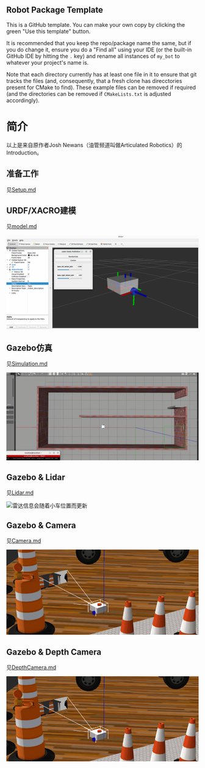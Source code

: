 ## Robot Package Template

This is a GitHub template. You can make your own copy by clicking the green "Use this template" button.

It is recommended that you keep the repo/package name the same, but if you do change it, ensure you do a "Find all" using your IDE (or the built-in GitHub IDE by hitting the `.` key) and rename all instances of `my_bot` to whatever your project's name is.

Note that each directory currently has at least one file in it to ensure that git tracks the files (and, consequently, that a fresh clone has direcctories present for CMake to find). These example files can be removed if required (and the directories can be removed if `CMakeLists.txt` is adjusted accordingly).

# 简介

以上是来自原作者Josh Newans（油管频道叫做Articulated Robotics）的Introduction。

## 准备工作

见[Setup.md](https://github.com/BIT-Gs/mobile_bot/blob/main/Setup.md)

## URDF/XACRO建模

见[model.md](https://github.com/BIT-Gs/mobile_bot/blob/main/model.md)

![URDF/XACRO建模](img/WheelsInRviz2.gif)

## Gazebo仿真

见[Simulation.md](https://github.com/BIT-Gs/mobile_bot/blob/main/Simulation.md)

![Gazebo仿真](img/RobotMoving3.gif)

## Gazebo & Lidar

见[Lidar.md](https://github.com/BIT-Gs/mobile_bot/blob/main/Lidar.md)

![雷达信息会随着小车位置而更新](img/LidarMoving1.gif)

## Gazebo & Camera

见[Camera.md](https://github.com/BIT-Gs/mobile_bot/blob/main/Camera.md)

![图像随着小车位置更新](img/CameraMoving.gif)

## Gazebo & Depth Camera

见[DepthCamera.md](https://github.com/BIT-Gs/mobile_bot/blob/main/DepthCamera.md)

![图像随着小车位置更新](img/CameraMoving.gif)